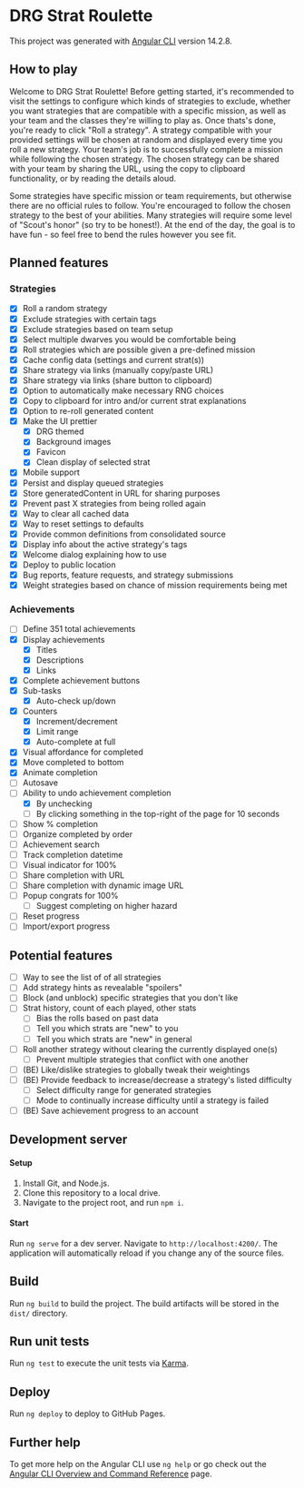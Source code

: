# DRG Strat Roulette

This project was generated with [Angular CLI](https://github.com/angular/angular-cli) version 14.2.8.

## How to play

Welcome to DRG Strat Roulette! Before getting started, it's recommended to visit the settings to configure which kinds of strategies to exclude, whether you want strategies that are compatible with a specific mission, as well as your team and the classes they're willing to play as. Once thats's done, you're ready to click "Roll a strategy". A strategy compatible with your provided settings will be chosen at random and displayed every time you roll a new strategy. Your team's job is to successfully complete a mission while following the chosen strategy. The chosen strategy can be shared with your team by sharing the URL, using the copy to clipboard functionality, or by reading the details aloud.

Some strategies have specific mission or team requirements, but otherwise there are no official rules to follow. You're encouraged to follow the chosen strategy to the best of your abilities. Many strategies will require some level of "Scout's honor" (so try to be honest!). At the end of the day, the goal is to have fun - so feel free to bend the rules however you see fit.

## Planned features

### Strategies

-   [x] Roll a random strategy
-   [x] Exclude strategies with certain tags
-   [x] Exclude strategies based on team setup
-   [x] Select multiple dwarves you would be comfortable being
-   [x] Roll strategies which are possible given a pre-defined mission
-   [x] Cache config data (settings and current strat(s))
-   [x] Share strategy via links (manually copy/paste URL)
-   [x] Share strategy via links (share button to clipboard)
-   [x] Option to automatically make necessary RNG choices
-   [x] Copy to clipboard for intro and/or current strat explanations
-   [x] Option to re-roll generated content
-   [x] Make the UI prettier
    -   [x] DRG themed
    -   [x] Background images
    -   [x] Favicon
    -   [x] Clean display of selected strat
-   [x] Mobile support
-   [x] Persist and display queued strategies
-   [x] Store generatedContent in URL for sharing purposes
-   [x] Prevent past X strategies from being rolled again
-   [x] Way to clear all cached data
-   [x] Way to reset settings to defaults
-   [x] Provide common definitions from consolidated source
-   [x] Display info about the active strategy's tags
-   [x] Welcome dialog explaining how to use
-   [x] Deploy to public location
-   [x] Bug reports, feature requests, and strategy submissions
-   [x] Weight strategies based on chance of mission requirements being met

### Achievements

-   [ ] Define 351 total achievements
-   [x] Display achievements
    -   [x] Titles
    -   [x] Descriptions
    -   [x] Links
-   [x] Complete achievement buttons
-   [x] Sub-tasks
    -   [x] Auto-check up/down
-   [x] Counters
    -   [x] Increment/decrement
    -   [x] Limit range
    -   [x] Auto-complete at full
-   [x] Visual affordance for completed
-   [x] Move completed to bottom
-   [x] Animate completion
-   [ ] Autosave
-   [ ] Ability to undo achievement completion
    -   [x] By unchecking
    -   [ ] By clicking something in the top-right of the page for 10 seconds
-   [ ] Show % completion
-   [ ] Organize completed by order
-   [ ] Achievement search
-   [ ] Track completion datetime
-   [ ] Visual indicator for 100%
-   [ ] Share completion with URL
-   [ ] Share completion with dynamic image URL
-   [ ] Popup congrats for 100%
    -   [ ] Suggest completing on higher hazard
-   [ ] Reset progress
-   [ ] Import/export progress

## Potential features

-   [ ] Way to see the list of of all strategies
-   [ ] Add strategy hints as revealable "spoilers"
-   [ ] Block (and unblock) specific strategies that you don't like
-   [ ] Strat history, count of each played, other stats
    -   [ ] Bias the rolls based on past data
    -   [ ] Tell you which strats are "new" to you
    -   [ ] Tell you which strats are "new" in general
-   [ ] Roll another strategy without clearing the currently displayed one(s)
    -   [ ] Prevent multiple strategies that conflict with one another
-   [ ] (BE) Like/dislike strategies to globally tweak their weightings
-   [ ] (BE) Provide feedback to increase/decrease a strategy's listed difficulty
    -   [ ] Select difficulty range for generated strategies
    -   [ ] Mode to continually increase difficulty until a strategy is failed
-   [ ] (BE) Save achievement progress to an account

## Development server

#### Setup

1. Install Git, and Node.js.
1. Clone this repository to a local drive.
1. Navigate to the project root, and run `npm i`.

#### Start

Run `ng serve` for a dev server. Navigate to `http://localhost:4200/`. The application will automatically reload if you change any of the source files.

## Build

Run `ng build` to build the project. The build artifacts will be stored in the `dist/` directory.

## Run unit tests

Run `ng test` to execute the unit tests via [Karma](https://karma-runner.github.io).

## Deploy

Run `ng deploy` to deploy to GitHub Pages.

## Further help

To get more help on the Angular CLI use `ng help` or go check out the [Angular CLI Overview and Command Reference](https://angular.io/cli) page.

